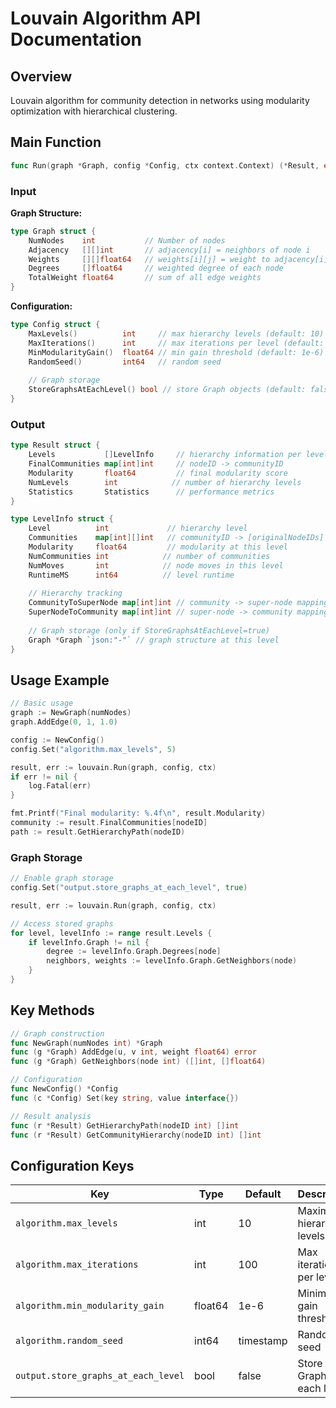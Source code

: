 # Louvain Algorithm API Documentation

## Overview
Louvain algorithm for community detection in networks using modularity optimization with hierarchical clustering.

## Main Function

```go
func Run(graph *Graph, config *Config, ctx context.Context) (*Result, error)
```

### Input

**Graph Structure:**
```go
type Graph struct {
    NumNodes    int           // Number of nodes
    Adjacency   [][]int       // adjacency[i] = neighbors of node i  
    Weights     [][]float64   // weights[i][j] = weight to adjacency[i][j]
    Degrees     []float64     // weighted degree of each node
    TotalWeight float64       // sum of all edge weights
}
```

**Configuration:**
```go
type Config struct {
    MaxLevels()          int     // max hierarchy levels (default: 10)
    MaxIterations()      int     // max iterations per level (default: 100)  
    MinModularityGain()  float64 // min gain threshold (default: 1e-6)
    RandomSeed()         int64   // random seed
    
    // Graph storage
    StoreGraphsAtEachLevel() bool // store Graph objects (default: false)
}
```

### Output

```go
type Result struct {
    Levels           []LevelInfo     // hierarchy information per level
    FinalCommunities map[int]int     // nodeID -> communityID  
    Modularity       float64         // final modularity score
    NumLevels        int            // number of hierarchy levels
    Statistics       Statistics      // performance metrics
}

type LevelInfo struct {
    Level          int             // hierarchy level
    Communities    map[int][]int   // communityID -> [originalNodeIDs]
    Modularity     float64         // modularity at this level
    NumCommunities int            // number of communities
    NumMoves       int            // node moves in this level
    RuntimeMS      int64          // level runtime
    
    // Hierarchy tracking
    CommunityToSuperNode map[int]int // community -> super-node mapping
    SuperNodeToCommunity map[int]int // super-node -> community mapping
    
    // Graph storage (only if StoreGraphsAtEachLevel=true)
    Graph *Graph `json:"-"` // graph structure at this level
}
```

## Usage Example

```go
// Basic usage
graph := NewGraph(numNodes)
graph.AddEdge(0, 1, 1.0)

config := NewConfig()
config.Set("algorithm.max_levels", 5)

result, err := louvain.Run(graph, config, ctx)
if err != nil {
    log.Fatal(err)
}

fmt.Printf("Final modularity: %.4f\n", result.Modularity)
community := result.FinalCommunities[nodeID]
path := result.GetHierarchyPath(nodeID)
```

### Graph Storage
```go
// Enable graph storage
config.Set("output.store_graphs_at_each_level", true)

result, err := louvain.Run(graph, config, ctx)

// Access stored graphs
for level, levelInfo := range result.Levels {
    if levelInfo.Graph != nil {
        degree := levelInfo.Graph.Degrees[node]
        neighbors, weights := levelInfo.Graph.GetNeighbors(node)
    }
}
```

## Key Methods

```go
// Graph construction
func NewGraph(numNodes int) *Graph
func (g *Graph) AddEdge(u, v int, weight float64) error
func (g *Graph) GetNeighbors(node int) ([]int, []float64)

// Configuration  
func NewConfig() *Config
func (c *Config) Set(key string, value interface{})

// Result analysis
func (r *Result) GetHierarchyPath(nodeID int) []int
func (r *Result) GetCommunityHierarchy(nodeID int) []int  
```

## Configuration Keys

| Key | Type | Default | Description |
|-----|------|---------|-------------|
| `algorithm.max_levels` | int | 10 | Maximum hierarchy levels |
| `algorithm.max_iterations` | int | 100 | Max iterations per level |
| `algorithm.min_modularity_gain` | float64 | 1e-6 | Minimum gain threshold |
| `algorithm.random_seed` | int64 | timestamp | Random seed |
| `output.store_graphs_at_each_level` | bool | false | Store Graph at each level |